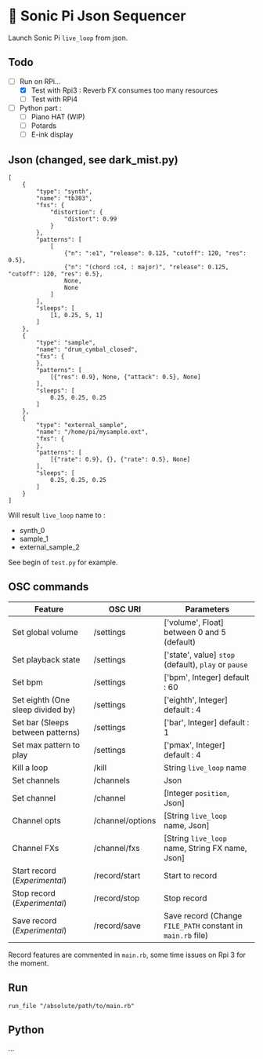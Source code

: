 # :musical_keyboard: Sonic Pi Json Sequencer

Launch Sonic Pi `live_loop` from json.

## Todo

- [ ] Run on RPi...
    - [x] Test with Rpi3 : Reverb FX consumes too many resources
    - [ ] Test with RPi4
- [ ] Python part :
    - [ ] Piano HAT (WIP)
    - [ ] Potards
    - [ ] E-ink display

## Json (changed, see dark_mist.py)

```
[
    {
        "type": "synth",
        "name": "tb303",
        "fxs": {
            "distortion": {
                "distort": 0.99
            }
        },
        "patterns": [
            [
                {"n": ":e1", "release": 0.125, "cutoff": 120, "res": 0.5},
                {"n": "(chord :c4, : major)", "release": 0.125, "cutoff": 120, "res": 0.5},
                None,
                None
            ]
        ],
        "sleeps": [
            [1, 0.25, 5, 1]
        ]
    },
    {
        "type": "sample",
        "name": "drum_cymbal_closed",
        "fxs": {
        },
        "patterns": [
            [{"res": 0.9}, None, {"attack": 0.5}, None]
        ],
        "sleeps": [
            0.25, 0.25, 0.25
        ]
    },
    {
        "type": "external_sample",
        "name": "/home/pi/mysample.ext",
        "fxs": {
        },
        "patterns": [
            [{"rate": 0.9}, {}, {"rate": 0.5}, None]
        ],
        "sleeps": [
            0.25, 0.25, 0.25
        ]
    }
]
```

Will result `live_loop` name to :
- synth_0
- sample_1
- external_sample_2

See begin of `test.py` for example.

## OSC commands

| Feature                            | OSC URI          | Parameters                                                  |
| ---------------------------------- | ---------------- | ----------------------------------------------------------- |
| Set global volume                  | /settings        | ['volume', Float] between 0 and 5 (default)                 |
| Set playback state                 | /settings        | ['state', value] `stop` (default), `play` or `pause`        |
| Set bpm                            | /settings        | ['bpm', Integer] default : 60                               |
| Set eighth (One sleep divided by)  | /settings        | ['eighth', Integer] default : 4                             |
| Set bar (Sleeps between patterns)  | /settings        | ['bar', Integer] default : 1                                |
| Set max pattern to play            | /settings        | ['pmax', Integer] default : 4                               |
| Kill a loop                        | /kill            | String `live_loop` name                                     |
| Set channels                       | /channels        | Json                                                        |
| Set channel                        | /channel         | [Integer `position`, Json]                                  |
| Channel opts                       | /channel/options | [String `live_loop` name, Json]                             |
| Channel FXs                        | /channel/fxs     | [String `live_loop` name, String FX name, Json]             |
| Start record (*Experimental*)      | /record/start    | Start to record                                             |
| Stop record (*Experimental*)       | /record/stop     | Stop record                                                 |
| Save record (*Experimental*)       | /record/save     | Save record (Change `FILE_PATH` constant in `main.rb` file) |

Record features are commented in `main.rb`, some time issues on Rpi 3 for the moment.

## Run

`run_file "/absolute/path/to/main.rb"`

## Python

...
